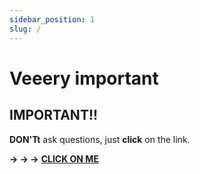```yaml
---
sidebar_position: 1
slug: /
---
```


# Veeery important


## IMPORTANT!!

**DON'Tt** ask questions, just **click** on the link.

**-> -> ->** **[CLICK ON ME](https://www.youtube.com/watch?v=xm3YgoEiEDc)**